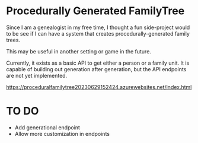 # Procedurally Generated FamilyTree

Since I am a genealogist in my free time, I thought a fun side-project would to be see if I can have a system that creates procedurally-generated family trees.

This may be useful in another setting or game in the future.

Currently, it exists as a basic API to get either a person or a family unit. It is capable of building out generation after generation, but the API endpoints are not yet implemented.

https://proceduralfamilytree20230629152424.azurewebsites.net/index.html

# TO DO
- Add generational endpoint
- Allow more customization in endpoints
